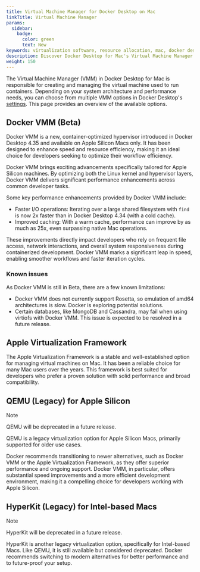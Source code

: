 ```yaml
---
title: Virtual Machine Manager for Docker Desktop on Mac
linkTitle: Virtual Machine Manager 
params:
  sidebar:
    badge:
      color: green
      text: New
keywords: virtualization software, resource allocation, mac, docker desktop, vm monitoring, vm performance, apple silicon
description: Discover Docker Desktop for Mac's Virtual Machine Manager (VMM) options, including the new Docker VMM for Apple Silicon, offering enhanced performance and efficiency
weight: 150
---
```


The Virtual Machine Manager (VMM) in Docker Desktop for Mac is responsible for creating and managing the virtual machine used to run containers. Depending on your system architecture and performance needs, you can choose from multiple VMM options in Docker Desktop's [settings](/manuals/desktop/settings.md#general). This page provides an overview of the available options.

## Docker VMM (Beta)

Docker VMM is a new, container-optimized hypervisor introduced in Docker Desktop 4.35 and available on Apple Silicon Macs only. It has been designed to enhance speed and resource efficiency, making it an ideal choice for developers seeking to optimize their workflow efficiency. 

Docker VMM brings exciting advancements specifically tailored for Apple Silicon machines. By optimizing both the Linux kernel and hypervisor layers, Docker VMM delivers significant performance enhancements across common developer tasks. 

Some key performance enhancements provided by Docker VMM include:
 - Faster I/O operations: Iterating over a large shared filesystem with `find` is now 2x faster than in Docker Desktop 4.34 (with a cold cache).
 - Improved caching: With a warm cache, performance can improve by as much as 25x, even surpassing native Mac operations.

These improvements directly impact developers who rely on frequent file access, network interactions, and overall system responsiveness during containerized development. Docker VMM marks a significant leap in speed, enabling smoother workflows and faster iteration cycles.

### Known issues 

As Docker VMM is still in Beta, there are a few known limitations:

- Docker VMM does not currently support Rosetta, so emulation of amd64 architectures is slow. Docker is exploring potential solutions.
-  Certain databases, like MongoDB and Cassandra, may fail when using virtiofs with Docker VMM. This issue is expected to be resolved in a future release.

## Apple Virtualization Framework

The Apple Virtualization Framework is a stable and well-established option for managing virtual machines on Mac. It has been a reliable choice for many Mac users over the years. This framework is best suited for developers who prefer a proven solution with solid performance and broad compatibility.

## QEMU (Legacy) for Apple Silicon

> [!NOTE]
>
> QEMU will be deprecated in a future release.

QEMU is a legacy virtualization option for Apple Silicon Macs, primarily supported for older use cases. 

Docker recommends transitioning to newer alternatives, such as Docker VMM or the Apple Virtualization Framework, as they offer superior performance and ongoing support. Docker VMM, in particular, offers substantial speed improvements and a more efficient development environment, making it a compelling choice for developers working with Apple Silicon.

## HyperKit (Legacy) for Intel-based Macs

> [!NOTE]
>
> HyperKit will be deprecated in a future release.

HyperKit is another legacy virtualization option, specifically for Intel-based Macs. Like QEMU, it is still available but considered deprecated. Docker recommends switching to modern alternatives for better performance and to future-proof your setup.